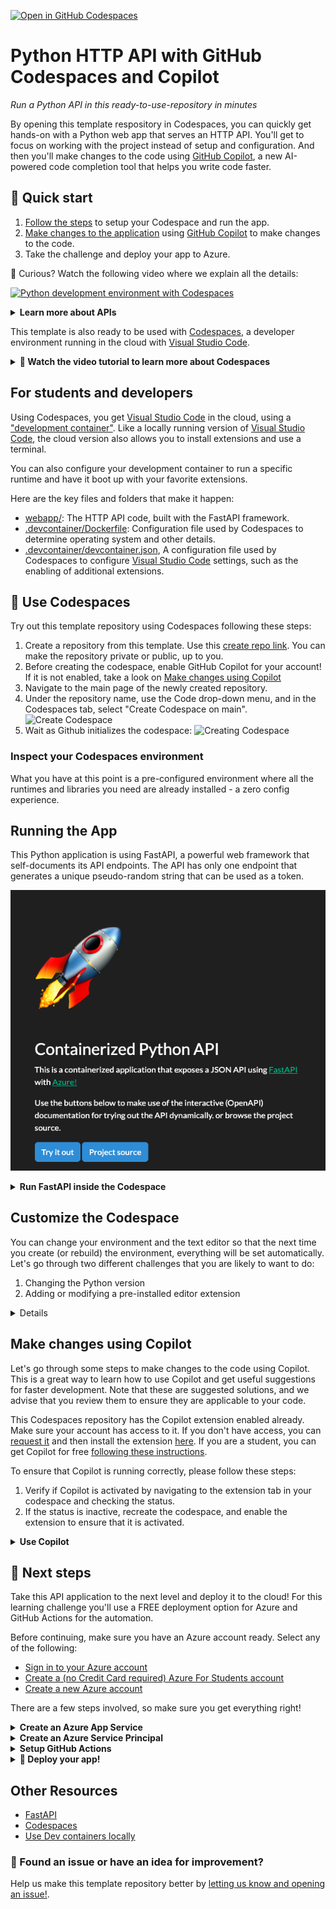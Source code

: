 [![Open in GitHub Codespaces](https://github.com/codespaces/badge.svg)](https://github.com/codespaces/new?hide_repo_select=true&ref=main&repo=526682400)

# Python HTTP API with GitHub Codespaces and Copilot

_Run a Python API in this ready-to-use-repository in minutes_

By opening this template respository in Codespaces, you can quickly get hands-on with a Python web app that serves an HTTP API. You'll get to focus on working with the project instead of setup and configuration. And then you'll make changes to the code using [GitHub Copilot](https://copilot.github.com/), a new AI-powered code completion tool that helps you write code faster.

## 🚀 Quick start
1. [Follow the steps](#--try-it-out) to setup your Codespace and run the app.
1. [Make changes to the application](#make-changes-using-copilot) using [GitHub Copilot](https://copilot.github.com/) to make changes to the code.
1. Take the challenge and deploy your app to Azure.

🤔 Curious? Watch the following video where we explain all the details:

[![Python development environment with Codespaces](https://img.youtube.com/vi/_i9Pywj3rSg/0.jpg)](https://youtu.be/_i9Pywj3rSg "Python Development environment with Codespaces")


<details>
   <summary><strong>Learn more about APIs</strong></summary>

   An API (Application Programming Interface) describes a way for two computers to interact.
   An HTTP API allows an Internet-connected computer to send an HTTP request to another Internet-connected computer
    and receive a response. For example, my computer could send a request to
   `http://a-weather-website-api.com/api/city=Los+Angeles` and receive back data like `{"high": 72, "low": 66}`.

   HTTP APIs often provide either data or functionality that's unique to a service, like the example API for the weather website. A weather website could provide additional API endpoints for other weather-related functionality, like upcoming forecasts or historical data. Any website can decide to offer an API if it thinks it has helpful functionality to share
   with other computers. In this project, you'll run an HTTP API that generates a random token.
</details>

This template is also ready to be used with [Codespaces](https://github.com/features/codespaces), a developer environment running in the cloud with [Visual Studio Code](https://visualstudio.microsoft.com/?WT.mc_id=academic-77460-alfredodeza).

<details>
   <summary><b>🎥 Watch the video tutorial to learn more about Codespaces</b></summary>

   [![Codespaces Tutorial](https://img.youtube.com/vi/ozuDPmcC1io/0.jpg)](https://aka.ms/CodespacesVideoTutorial "Codespaces Tutorial")
</details>

## For students and developers

Using Codespaces, you get [Visual Studio Code](https://visualstudio.microsoft.com/?WT.mc_id=academic-77460-alfredodeza) in the cloud, using a ["development container"](https://containers.dev/). Like a locally running version of [Visual Studio Code](https://visualstudio.microsoft.com/?WT.mc_id=academic-77460-alfredodeza), the cloud version also allows you to install extensions and use a terminal.

You can also configure your development container to run a specific runtime and have it boot up with your favorite extensions.

Here are the key files and folders that make it happen:

- [webapp/](./.webapp): The HTTP API code, built with the FastAPI framework.
- [.devcontainer/Dockerfile](./.devcontainer/Dockerfile): Configuration file used by Codespaces to determine operating system and other details.
- [.devcontainer/devcontainer.json](./.devcontainer/devcontainer.json), A configuration file used by Codespaces to configure [Visual Studio Code](https://visualstudio.microsoft.com/?WT.mc_id=academic-77460-alfredodeza) settings, such as the enabling of additional extensions.

## 🧐 Use Codespaces

Try out this template repository using Codespaces following these steps:

1. Create a repository from this template. Use this [create repo link](https://github.com/microsoft/codespaces-project-template-py/generate). You can make the repository private or public, up to you.
1. Before creating the codespace, enable GitHub Copilot for your account! If it is not enabled, take a look on [Make changes using Copilot](#make-changes-using-copilot)
1. Navigate to the main page of the newly created repository.
1. Under the repository name, use the Code drop-down menu, and in the Codespaces tab, select "Create Codespace on main".
   ![Create Codespace](https://docs.github.com/assets/cb-138303/images/help/codespaces/new-codespace-button.png)
1. Wait as Github initializes the codespace:
   ![Creating Codespace](https://github.com/microsoft/codespaces-teaching-template-py/raw/main/images/Codespace_build.png)

### Inspect your Codespaces environment

What you have at this point is a pre-configured environment where all the runtimes and libraries you need are already installed - a zero config experience.

## Running the App

This Python application is using FastAPI, a powerful web framework that self-documents its API endpoints. The API has only one endpoint that generates a unique pseudo-random string that can be used as a token.


![Running FastAPI](./images/api-running.png)


<details>
<summary><b>Run FastAPI inside the Codespace</b></summary>

The API included in this template repository has a single endpoint that generates a token. Get it up and running using the following steps:

1. Open up a terminal window by opening up the command palette (Ctrl-Shift-P or Cmd-Shift-P) and then select "Open new Terminal" command.
1. Run `uvicorn` in the console to start up your API application:

    ```console
    uvicorn --host 0.0.0.0 webapp.main:app --reload
    ```

    You should see output similar to:

    ```output
    INFO:     Uvicorn running on http://127.0.0.1:8000 (Press CTRL+C to quit)
    INFO:     Started reloader process [28720]
    INFO:     Started server process [28722]
    INFO:     Waiting for application startup.
    INFO:     Application startup complete.
    ```

    You'll get a pop-up that says your application is available at port 8000. Click the button to open it in the browser.
1. Once the site loads, click on the _Try it Out_ button or append `/docs` to the URL in the address bar. The automatically generated API documentation should load and look like this:

   ![OpenAPI docs](./images/fast-api.png)

1. Finally, try to interact with the API by sending a request using the self-documented page. Click on the _POST_ button and then on the _Try it Out_ button:

   ![Try a POST request](./images/try-it-out.png)

🔒 Do you see the lock next to the URL of the website in the browser? That indicates the website is being served over a secure HTTPS connection which encrypts the HTTP responses. That's very important whenever an API can receive sensitive data or respond with sensitive data (like a password).

</details>

## Customize the Codespace

You can change your environment and the text editor so that the next time you create (or rebuild) the environment, everything will be set automatically. Let's go through two different challenges that you are likely to want to do:

1. Changing the Python version
1. Adding or modifying a pre-installed editor extension


<details>

### Step 1: Change the Python environment

Let's say you want to change which version of Python is installed. This is something you can control.

Open [.devcontainer/devcontainer.json](./.devcontainer/devcontainer.json) and replace the following section:

```json
"VARIANT": "3.8-bullseye"
```

with the following instruction:

```json
"VARIANT": "3.9-bullseye"
```

This change instructs Codespaces to use Python 3.9 instead of 3.8.

If you make any configuration change in `devcontainer.json`, a box will appear after saving.

![Recreating Codespace](https://github.com/microsoft/codespaces-teaching-template-py/raw/main/images/Codespace_rebuild.png)

Click on rebuild. Wait for your Codespace to rebuild the VS Code environment.

### Step 2: Add an extension

Your environment comes with pre-installed extensions. You can change which extensions your Codespaces environment starts with. Here's how:

1. Open file [.devcontainer/devcontainer.json](./.devcontainer/devcontainer.json) and locate the following JSON element **extensions**:

   ```json
   "extensions": [
    "ms-python.python",
    "ms-python.vscode-pylance"
   ]
   ```

1. Add _"ms-python.black-formatter"_ to the list of extensions. It should end up looking like the following:

   ```json
   "extensions": [
    "ms-python.python",
    "ms-python.vscode-pylance",
    "ms-python.black-formatter"
   ]
   ```

   That string is the unique identifier of [Black Formatter](https://marketplace.visualstudio.com/items?itemName=ms-python.black-formatter&WT.mc_id=academic-77460-alfredodeza), a popular extension for formatting Python code according to best practices. Adding the _"ms-python.black-formatter"_ identifier to the list lets Codespaces know that this extension should be pre-installed upon startup.

   Reminder: When you change any configuration in the JSON file, a box will appear after saving.

   ![Recreating Codespace](https://github.com/microsoft/codespaces-teaching-template-py/raw/main/images/Codespace_rebuild.png)

   Click on rebuild. Wait for your Codespace to rebuild the VS Code environment.

To find the unique identifier of an extension:

- Navigate to the extension's web page, for example [https://marketplace.visualstudio.com/items?itemName=ms-python.black-formatter](https://marketplace.visualstudio.com/items?itemName=ms-python.black-formatter&WT.mc_id=academic-77460-alfredodeza)
- Locate the *Unique Identifier* field under **More info** section on your right side.

</details>


## Make changes using Copilot

Let's go through some steps to make changes to the code using Copilot. This is a great way to learn how to use Copilot and get useful suggestions for faster development. Note that these are suggested solutions, and we advise that you review them to ensure they are applicable to your code.

This Codespaces repository has the Copilot extension enabled already. Make sure your account has access to it. If you don't have access, you can [request it](https://github.com/login?return_to=%2fgithub-copilot%2fsignup) and then install the extension [here](https://aka.ms/get-copilot). If you are a student, you can get Copilot for free [following these instructions](https://techcommunity.microsoft.com/t5/educator-developer-blog/step-by-step-setting-up-github-student-and-github-copilot-as-an/ba-p/3736279?WT.mc_id=academic-0000-alfredodeza).

To ensure that Copilot is running correctly, please follow these steps:

1. Verify if Copilot is activated by navigating to the extension tab in your codespace and checking the status.
1. If the status is inactive, recreate the codespace, and enable the extension to ensure that it is activated.

<details>
<summary><b>Use Copilot</b></summary>

### Step 1: Change the HTML to make it interactive
Open the [index.html file](./webapp/static/index.html) and delete the following line:

```html
<button onclick="window.location.href='/docs'" type="button" class="btn btn-info">Try it out</button>
```

Now add a comment so that Copilot can generate code for you:

```html
<!-- create an interactive a form with text input and button, and add event listener to button to send POST request to /generate endpoint and display response in a div with id "result" -->
```
This should be enough for Copilot to generate code for you after you press `Enter` (or `Return`). 
If not, use `Ctrl+Enter` to give multiple suggestions, choose one that fits better to the code below.
The generated code should look like this:

```html
              <form id="form">
                <input type="text" id="input" placeholder="Enter text here">
                <button type="button" id="button" class="btn btn-info">Generate</button>
              </form>
              <div id="result"></div>
              <script>
                const button = document.getElementById('button');
                const form = document.getElementById('form');
                button.addEventListener('click', async (event) => {
                  event.preventDefault();
                  const input = document.getElementById('input').value;
                  const response = await fetch('/generate', {
                    method: 'POST',
                    headers: {
                      'Content-Type': 'application/json'
                    },
                    body: JSON.stringify({ text: input })
                  });
                  const data = await response.json();
                  const result = document.getElementById('result');
                  result.innerHTML = data.result;
                });
              </script>
```

Run the application and verify the form shows up.

### Step 2: Update the HTML to fix a bug
The generated code introduced a couple of issues. First, the button is not working. Second, the form is not using the right JSON key when submitting the text to the API endpoint. Let's fix that.

Change the body of the request to use the length key instead of text:

```javascript
body: JSON.stringify({ length: input })
```

Now, lets change the `innerHTML` to use the `token` key instead of `result`:

```javascript
result.innerHTML = data.token;
```

Run the application and verify the form is now working.

### Step 3: Change the form to use a dropdown
The form is currently accepting any text as input. Let's change it to use a dropdown instead. Add a comment so that Copilot can generate code for you. Delete the following line:

```html
<input type="text" id="input" placeholder="Enter text here">
```

And add the following comment so that Copilot can generate code for you:

```html
<!-- create an input with a drop down menu to select from the following values: 5, 10, 15, 20-->
```

The generated code should now look like this:

```html
<select id="input">
   <option value="5">5</option>
   <option value="10">10</option>
   <option value="15">15</option>
   <option value="20">20</option>
</select>
```

Run the application again to verify the dropdown is working.

### Step 4: Add a new API endpoint
Now let's add some new functionality to the API. Add a new endpoint to the API that accepts a text and returns a list of tokens. Add the following comment so that Copilot can generate a Pydantic model for you:

```python
# Create a Pydantic model that accepts a JSON body with a single field called "text", which is a string
```

The generated model should look like this:

```python
class Text(BaseModel):
    text: str
```

Next, add the following comment so that Copilot can add a new endpoint:

```python
# Create a FastAPI endpoint that accepts a POST request with a JSON body containing a single field called "text" and returns a checksum of the text
```

The generated code should look like this:

```python
@app.post('/checksum')
def checksum(body: Text):
    """
    Generate a checksum of the text. Example POST request body:

    {
        "text": "Hello World!"
    }
    """
    checksum = base64.b64encode(os.urandom(64))[:20].decode('utf-8')
    return {'checksum': checksum}
```

The generated code will cause the application to crash. This is because the `base64` and `os` modules are not imported. Add the following lines to the top of the file:

```python
import base64
```

Finally, verify the new endpoint is working by going to the `/docs` page and trying out the new endpoint.

Congratulations! You've used Copilot to not only generate code, but also do it in a way that is interactive and fun. You can now use Copilot to generate code for you in any of your projects, including writing documentation, generating models, and more! Even portions of this README were generated using Copilot suggestions 🧐

</details>

## 🚀 Next steps

Take this API application to the next level and deploy it to the cloud! For this learning challenge you'll use a FREE deployment option for Azure and GitHub Actions for the automation.

Before continuing, make sure you have an Azure account ready. Select any of the following:

- [Sign in to your Azure account](https://azure.microsoft.com/en-US/?WT.mc_id=academic-77460-alfredodeza)
- [Create a (no Credit Card required) Azure For Students account](https://azure.microsoft.com/free/students/?WT.mc_id=academic-77460-alfredodeza)
- [Create a new Azure account](https://azure.microsoft.com/en-US/?WT.mc_id=academic-77460-alfredodeza)

There are a few steps involved, so make sure you get everything right!

<details>
<summary><b>Create an Azure App Service</b></summary>

Now, you are going to set up automatic deployment of the application using Azure plus GitHub actions! However, you first need to configure some Azure services.

1. Open the [Azure Cloud Shell](https://shell.azure.com/?WT.mc_id=academic-77460-alfredodeza).
1. Use the Bash shell (not PowerShell!) for these steps.
1. If it says "You have no storage mounted", select a subscription in your account and click "Create storage". The Cloud Shell uses that storage resource to store data generated during your shell sessions.
1. Create a *Resource Group* which will group together the different Azure resources used for the app:
```
az group create --name demo-fastapi --location "East US"
```
1. You'll see a JSON response with details about the newly created resource, for this command and all the commands that follow.
1. Create the **FREE** *App Service Plan*:
```
az appservice plan create --name "demo-fastapi" --resource-group demo-fastapi --is-linux --sku FREE
```
1. Create a random identifier for a unique webapp name:
```
let "randomIdentifier=$RANDOM*$RANDOM"
```
1. Create the *Web App Service* with a placeholder container using the `randomIdentifier` variable from before:
```
az webapp create --name "demo-fastapi-$randomIdentifier" --resource-group demo-fastapi --plan demo-fastapi --runtime "PYTHON:3.9"
```
1. Head to the Azure portal [App Services list](https://portal.azure.com/#view/HubsExtension/BrowseResource/resourceType/Microsoft.Web%2Fsites) and confirm that your newly created service is listed.

</details>


<details>
<summary><b>Create an Azure Service Principal</b></summary>

Next, create an Azure Service Principal, which is a special type of account that has permissions necessary to authenticate from GitHub to Azure:

1. Find the ID of your Azure Subscription [in the Azure portal](https://portal.azure.com/#view/Microsoft_Azure_Billing/SubscriptionsBlade?WT.mc_id=academic-77460-alfredodeza) or [by following this guide](https://learn.microsoft.com/azure/azure-portal/get-subscription-tenant-id?WT.mc_id=academic-77460-alfredodeza).
1. Create a Service Principal with a "contributor" role that is allowed to make changes to any resources in that subscription. Replace $AZURE_SUBSCRIPTION_ID with the ID you found in step 1 and run this command:

```
az ad sp create-for-rbac  --sdk-auth --name "github-deployer" --role contributor --scopes /subscriptions/$AZURE_SUBSCRIPTION_ID
```

1. Capture the output and add it as a [Github repository secret](/../../settings/secrets/actions/new) with the name `AZURE_CREDENTIALS`. (_If that link doesn't work, make sure you're reading this on your own copy of the repo, not the original template._)

</details>

<details>

<summary><b>Setup GitHub Actions</b></summary>

Now that you have all the Azure resources created, you need to update the GitHub Action workflow file with the name of your webapp.

1. Find your app name. It should look something like `demo-fastapi-97709018` but with a different random number at the end,
and you can find it in the Azure portal or the Cloud Shell commands.
2. Open the [.github/workflows/web_app.yml](/../../edit/main/.github/workflows/web_app.yml) file and update the value of `AZURE_WEBAPP_NAME` to your app name.
3. Commit and push the changes to the Github repository:

```
git add .github/workflows/web_app.yml
git commit -m "Updating workflow file"
git push
```

</details>

<details>
<summary><b>🏃 Deploy your app!</b></summary>

Before continuing, check the following:

1. You've created an Azure Service Principal and saved it as a [repository secret](/../../settings/secrets/) as `AZURE_CREDENTIALS`.
1. You've created an [App Service](https://portal.azure.com/#view/HubsExtension/BrowseResource/resourceType/Microsoft.Web%2Fsites) with a valid name and the site is already available with the default static content.

To deploy:

1. Navigate to [repository actions](/../../actions/workflows/web_app.yml). (_If that link doesn't open the "Build and deploy Python app" workflow, make sure you're reading this on your own copy of the repo._)
3. Select _Run workflow_ and select the green button inside the pop-up to run the workflow.

**Deploying can take a couple of minutes**. Make sure you stream the logs in the Azure Cloud Shell to check the progress:

```
az webapp log tail --name $AZURE_WEBAPP_NAME --resource-group $AZURE_RESOURCE_GROUP
```

4. Once deployment is complete, visit your website at a URL like `http://demo-fastapi-97709018.azurewebsites.net/`,
where the random number is your unique random number. You can find the website URL in the Azure portal or in the deployment logs if you forgot the number.
5. 🎉 Celebrate a successful deployment! You now have a URL that you can share with classmates, friends, and family.

### Destroy resources when complete

You likely don't want to keep this particular website running forever in the cloud, so you should cleanup your Azure resources by destroying the resource group. You can do it in the Azure Cloud Shell by referencing the group name you created initially (`demo-fastapi` in the examples):

```
az group delete --name demo-fastapi
```

### Deployment Troubleshooting

When deploying, you might encounter errors or problems, either on the automation part of it (GitHub Actions) or on the deployment destination (Azure Web Apps).

You can check the logs of the Github Actions workflow by selecting the latest workflow from the _Actions_ tab. Find the first step that has a broken icon next to it, and expand that step to see what went wrong in it.

If running into trouble with the Azure deployment, check logs in the portal or use the following with the Azure CLI:

```
az webapp log tail --name $AZURE_WEBAPP_NAME --resource-group $AZURE_RESOURCE_GROUP
```

Update both variables to match your environment.


</details>

## Other Resources

- [FastAPI](https://fastapi.tiangolo.com/)
- [Codespaces](https://github.com/features/codespaces)
- [Use Dev containers locally](https://github.com/Microsoft/vscode-remote-try-python)

### 🔎 Found an issue or have an idea for improvement?
Help us make this template repository better by [letting us know and opening an issue!](/../../issues/new).
